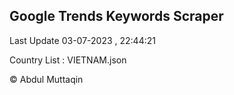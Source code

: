 

## Google Trends Keywords Scraper 
 
Last Update 03-07-2023 , 22:44:21

Country List :
VIETNAM.json



© Abdul Muttaqin 
